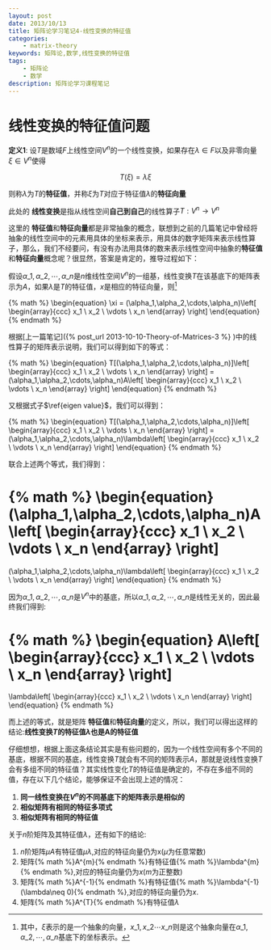 ```yaml
---
layout: post
date: 2013/10/13
title: 矩阵论学习笔记4-线性变换的特征值
categories: 
    - matrix-theory
keywords: 矩阵论,数学,线性变换的特征值
tags: 
    - 矩阵论
    - 数学
description: 矩阵论学习课程笔记 
---
```


# 线性变换的特征值问题

**定义1**: 设$T$是数域$F$上线性空间$V^n$的一个线性变换，如果存在$\lambda\in F$以及非零向量$\xi\in V^n$使得

$$
\begin{equation}
T(\xi)=\lambda\xi \label{eigen value}
\end{equation}
$$

则称$\lambda$为$T$的**特征值**，并称$\xi$为$T$对应于特征值$\lambda$的**特征向量**

此处的 **线性变换**是指从线性空间**自己到自己**的线性算子$T:V^n\rightarrow V^n$

这里的 **特征值**和**特征向量**都是非常抽象的概念，联想到之前的几篇笔记中曾经将抽象的线性空间中的元素用具体的坐标来表示，用具体的数字矩阵来表示线性算子，那么，我们不经要问，有没有办法用具体的数来表示线性空间中抽象的**特征值**和**特征向量**概念呢？很显然，答案是肯定的，推导过程如下：

假设$\alpha\_1,\alpha\_2,\cdots,\alpha\_n$是$n$维线性空间$V^n$的一组基，线性变换$T$在该基底下的矩阵表示为$A$，如果$\lambda$是$T$的特征值，$x$是相应的特征向量，则[^1]

{% math %}
\begin{equation}
\xi = (\alpha_1,\alpha_2,\cdots,\alpha_n)\left[
\begin{array}{ccc}
x_1 \\ x_2 \\ \vdots \\ x_n
\end{array}
\right]
\end{equation}
{% endmath %}

[^1]: 其中，$\xi$表示的是一个抽象的向量，$x\_1,x\_2\cdots x\_n$则是这个抽象向量在$\alpha\_1,\alpha\_2,\cdots,\alpha\_n$基底下的坐标表示。

根据[上一篇笔记]({% post_url 2013-10-10-Theory-of-Matrices-3 %} )中的线性算子的矩阵表示说明，我们可以得到如下的等式：

{% math %}
\begin{equation}
T[(\alpha_1,\alpha_2,\cdots,\alpha_n)]\left[
\begin{array}{ccc}
x_1 \\ x_2 \\ \vdots \\ x_n
\end{array}
\right]
=(\alpha_1,\alpha_2,\cdots,\alpha_n)A\left[
\begin{array}{ccc}
x_1 \\ x_2 \\ \vdots \\ x_n
\end{array}
\right]
\end{equation}
{% endmath %}

又根据式子$\ref{eigen value}$，我们可以得到：

{% math %}
\begin{equation}
T[(\alpha_1,\alpha_2,\cdots,\alpha_n)]\left[
\begin{array}{ccc}
x_1 \\ x_2 \\ \vdots \\ x_n
\end{array}
\right]
=(\alpha_1,\alpha_2,\cdots,\alpha_n)\lambda\left[
\begin{array}{ccc}
x_1 \\ x_2 \\ \vdots \\ x_n
\end{array}
\right]
\end{equation}
{% endmath %}

联合上述两个等式，我们得到：

{% math %}
\begin{equation}
(\alpha_1,\alpha_2,\cdots,\alpha_n)A\left[
\begin{array}{ccc}
x_1 \\ x_2 \\ \vdots \\ x_n
\end{array}
\right]
=
(\alpha_1,\alpha_2,\cdots,\alpha_n)\lambda\left[
\begin{array}{ccc}
x_1 \\ x_2 \\ \vdots \\ x_n
\end{array}
\right]
\end{equation}
{% endmath %}

因为$\alpha\_1,\alpha\_2,\cdots,\alpha\_n$是$V^n$中的基底，所以$\alpha\_1,\alpha\_2,\cdots,\alpha\_n$是线性无关的，因此最终我们得到:

{% math %}
\begin{equation}
A\left[
\begin{array}{ccc}
x_1 \\ x_2 \\ \vdots \\ x_n
\end{array}
\right]
=
\lambda\left[
\begin{array}{ccc}
x_1 \\ x_2 \\ \vdots \\ x_n
\end{array}
\right]
\end{equation}
{% endmath %}

而上述的等式，就是矩阵 **特征值**和**特征向量**的定义，所以，我们可以得出这样的结论:**线性变换$T$的特征值$\lambda$也是A的特征值**

仔细想想，根据上面这条结论其实是有些问题的，因为一个线性空间有多个不同的基底，根据不同的基底，线性变换$T$就会有不同的矩阵表示$A$，那就是说线性变换$T$会有多组不同的特征值？其实线性变化$T$的特征值是确定的，不存在多组不同的值，存在以下几个结论，能够保证不会出现上述的情况：

1. **同一线性变换在$V^n$的不同基底下的矩阵表示是相似的**
2. **相似矩阵有相同的特征多项式**
3. **相似矩阵有相同的特征值**

关于$n$阶矩阵及其特征值$\lambda$，还有如下的结论:

1. $n$阶矩阵$\mu A$有特征值$\mu\lambda$,对应的特征向量仍为x($\mu$为任意常数)
2. 矩阵{% math %}A^{m}{% endmath %}有特征值{% math %}\lambda^{m}{% endmath %},对应的特征向量仍为$x$($m$为正整数)
3. 矩阵{% math %}A^{-1}{% endmath %}有特征值{% math %}\lambda^{-1}(\lambda\neq 0){% endmath %},对应的特征向量仍为$x$.
4. 矩阵{% math %}A^{T}{% endmath %}有特征值$\lambda$


